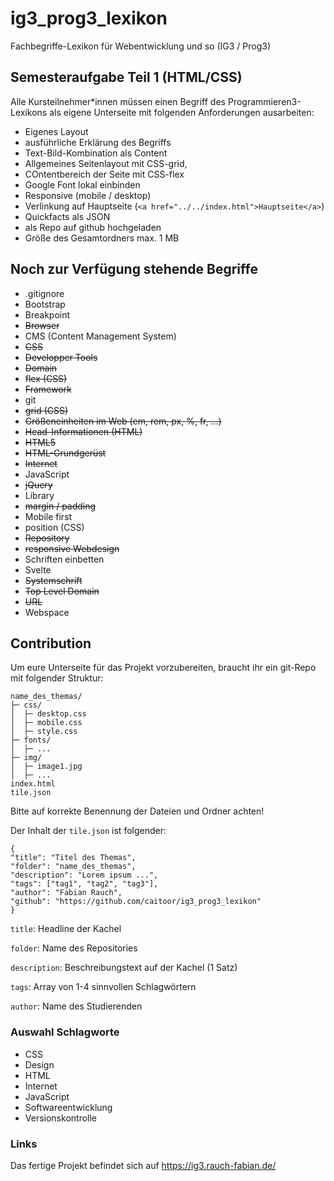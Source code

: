 # ig3_prog3_lexikon
Fachbegriffe-Lexikon für Webentwicklung und so (IG3 / Prog3)

## Semesteraufgabe Teil 1 (HTML/CSS)
Alle Kursteilnehmer*innen müssen einen Begriff des Programmieren3-Lexikons als eigene Unterseite mit folgenden Anforderungen ausarbeiten:

- Eigenes Layout
- ausführliche Erklärung des Begriffs
- Text-Bild-Kombination als Content
- Allgemeines Seitenlayout mit CSS-grid, 
- COntentbereich der Seite mit CSS-flex
- Google Font lokal einbinden 
- Responsive (mobile / desktop)
- Verlinkung auf Hauptseite (`<a href="../../index.html">Hauptseite</a>`)
- Quickfacts als JSON
- als Repo auf github hochgeladen
- Größe des Gesamtordners max. 1 MB

## Noch zur Verfügung stehende Begriffe
* .gitignore
* Bootstrap
* Breakpoint
* ~~Browser~~
* CMS (Content Management System)
* ~~CSS~~
* ~~Developper Tools~~
* ~~Domain~~
* ~~flex (CSS)~~
* ~~Framework~~
* git
* ~~grid (CSS)~~
* ~~Größeneinheiten im Web (em, rem, px, %, fr, …)~~
* ~~Head-Informationen (HTML)~~
* ~~HTML5~~
* ~~HTML-Grundgerüst~~
* ~~Internet~~
* JavaScript
* ~~jQuery~~
* Library
* ~~margin / padding~~
* Mobile first
* position (CSS)
* ~~Repository~~
* ~~responsive Webdesign~~
* Schriften einbetten
* Svelte
* ~~Systemschrift~~
* ~~Top Level Domain~~
* ~~URL~~
* Webspace

## Contribution
Um eure Unterseite für das Projekt vorzubereiten, braucht ihr ein git-Repo mit folgender Struktur:

```
name_des_themas/
├─ css/
│  ├─ desktop.css
│  ├─ mobile.css
│  ├─ style.css
├─ fonts/
│  ├─ ...
├─ img/
│  ├─ image1.jpg
│  ├─ ...
index.html
tile.json
```

Bitte auf korrekte Benennung der Dateien und Ordner achten!

Der Inhalt der `tile.json` ist folgender:
```
{
"title": "Titel des Themas",
"folder": "name_des_themas",
"description": "Lorem ipsum ...",
"tags": ["tag1", "tag2", "tag3"],
"author": "Fabian Rauch",
"github": "https://github.com/caitoor/ig3_prog3_lexikon"
}
```
`title`: Headline der Kachel

`folder`: Name des Repositories

`description`: Beschreibungstext auf der Kachel (1 Satz)

`tags`: Array von 1-4 sinnvollen Schlagwörtern

`author`: Name des Studierenden

### Auswahl Schlagworte

- CSS
- Design
- HTML
- Internet
- JavaScript
- Softwareentwicklung
- Versionskontrolle

### Links

Das fertige Projekt befindet sich auf https://ig3.rauch-fabian.de/